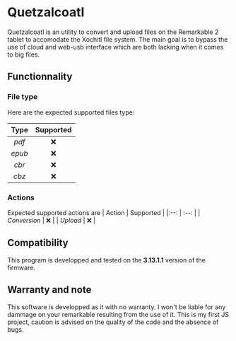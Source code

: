# Quetzalcoatl

Quetzalcoatl is an utility to convert and upload files on the Remarkable 2 tablet to accomodate the Xochitl file system.
The main goal is to bypass the use of cloud and web-usb interface which are both lacking when it comes to big files.

## Functionnality
### File type
Here are the expected supported files type:

| Type | Supported |
|:--: |:--: |
|  _pdf_ | ❌ |
| _epub_ | ❌ |
|  _cbr_ | ❌ |
|  _cbz_ | ❌ |

### Actions
Expected supported actions are
| Action | Supported |
|:--: | :--: |
| _Conversion_ | ❌ |
| _Upload_ | ❌ |

## Compatibility
This program is developped and tested on the **3.13.1.1** version of the firmware.

## Warranty and note
This software is developped as it with no warranty. I won't be liable for any dammage on your remarkable resulting from the use of it.
This is my first JS project, caution is advised on the quality of the code and the absence of bugs.
